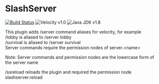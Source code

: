 SlashServer
===========
[![Build Status](https://ci.noxal.net/job/SlashServer/badge/icon)](https://ci.noxal.net/job/SlashServer/)
![Velocity v1.0](https://img.shields.io/badge/Velocity-v1.0-green.svg)
![Java JDK v1.8](https://img.shields.io/badge/Java%20JDK-v1.8-blue.svg)

This plugin adds /server command aliases for velocity, for example  
/lobby is aliased to /server lobby  
/survival is aliased to /server survival  
Server commands require the permission nodes of server.\<name\>

Note: Server commands and permission nodes are the lowercase form of the server name

/ssreload reloads the plugin and required the permission node slashserver.reload
